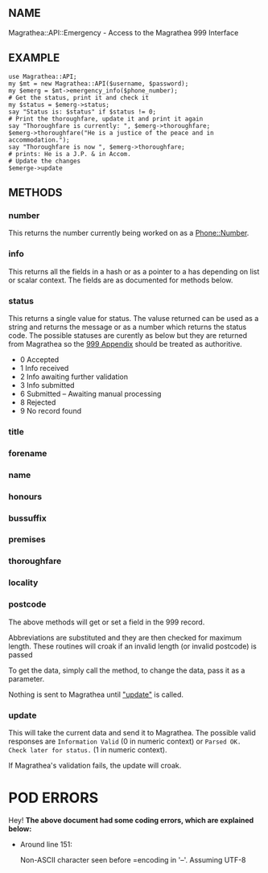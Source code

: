 ## NAME

Magrathea::API::Emergency - Access to the Magrathea 999 Interface

## EXAMPLE

    use Magrathea::API;
    my $mt = new Magrathea::API($username, $password);
    my $emerg = $mt->emergency_info($phone_number);
    # Get the status, print it and check it
    my $status = $emerg->status;
    say "Status is: $status" if $status != 0;
    # Print the thoroughfare, update it and print it again
    say "Thoroughfare is currently: ", $emerg->thoroughfare;
    $emerg->thoroughfare("He is a justice of the peace and in accommodation.");
    say "Thoroughfare is now ", $emerg->thoroughfare;
    # prints: He is a J.P. & in Accom.
    # Update the changes
    $emerge->update

## METHODS

### number

This returns the number currently being worked on as a [Phone::Number](https://metacpan.org/pod/Phone::Number).

### info

This returns all the fields in a hash or as a pointer to a has
depending on list or scalar context.  The fields are as documented for
methods below.

### status

This returns a single value for status.  The valuse returned can be
used as a string and returns the message or as a number which returns
the status code.  The possible statuses are curently as below but they
are returned from Magrathea so the
[999 Appendix](https://www.magrathea-telecom.co.uk/assets/Client-Downloads/Magrathea-NTSAPI-999-Appendix.pdf)
should be treated as authoritive.

- 0 Accepted
- 1 Info received
- 2 Info awaiting further validation
- 3 Info submitted
- 6 Submitted – Awaiting manual processing
- 8 Rejected
- 9 No record found

### title

### forename

### name

### honours

### bussuffix

### premises

### thoroughfare

### locality

### postcode

The above methods will get or set a field in the 999 record.

Abbreviations are substituted and they are then checked for
maximum length.  These routines will croak if an invalid length
(or invalid postcode) is passed

To get the data, simply call the method, to change the data, pass
it as a parameter.

Nothing is sent to Magrathea until ["update"](#update) is called.

### update

This will take the current data and send it to Magrathea.  The possible
valid responses are `Information Valid` (0 in numeric context) or
`Parsed OK. Check later for status.` (1 in numeric context).

If Magrathea's validation fails, the update will croak.

# POD ERRORS

Hey! **The above document had some coding errors, which are explained below:**

- Around line 151:

    Non-ASCII character seen before =encoding in '–'. Assuming UTF-8
